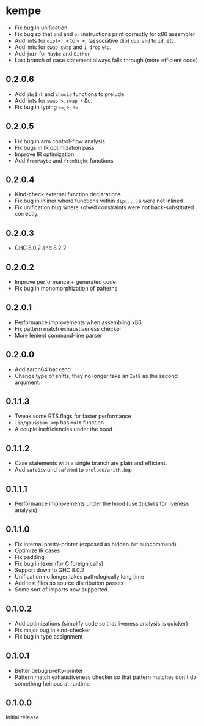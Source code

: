 # kempe

  * Fix bug in unification
  * Fix bug so that `and` and `or` instructions print correctly for x86 assembler
  * Add lints for `dip(+) +` to `+ +`, (associative dip) `dup and` to `id`, etc.
  * Add lints for `swap swap` and `1 drop` etc.
  * Add `join` for `Maybe` and `Either`
  * Last branch of case statement always falls through (more efficient code)

## 0.2.0.6

  * Add `absInt` and `chocie` functions to prelude.
  * Add lints for `swap >`, `swap *` &c.
  * Fix bug in typing `>=`, `>`, `!=`
  
## 0.2.0.5

  * Fix bug in arm control-flow analysis
  * Fix bugs in IR optimization pass
  * Improve IR optimization
  * Add `fromMaybe` and `fromRight` functions

## 0.2.0.4

  * Kind-check external function declarations
  * Fix bug in inliner where functions within `dip(...)`s were not inlined
  * Fix unification bug where solved constraints were not back-substituted correctly.

## 0.2.0.3

  * GHC 8.0.2 and 8.2.2

## 0.2.0.2

  * Improve performance + generated code
  * Fix bug in monomorphization of patterns

## 0.2.0.1

  * Performance improvements when assembling x86
  * Fix pattern match exhaustiveness checker
  * More lenient command-line parser

## 0.2.0.0

  * Add aarch64 backend
  * Change type of shifts, they no longer take an `Int8` as the second argument.

## 0.1.1.3

  * Tweak some RTS flags for faster performance
  * `lib/gaussian.kmp` has `mult` function
  * A couple inefficiencies under the hood

## 0.1.1.2

  * Case statements with a single branch are plain and efficient.
  * Add `safeDiv` and `safeMod` to `prelude/arith.kmp`

## 0.1.1.1

  * Performance improvements under the hood (use `IntSet`s for liveness
    analysis)

## 0.1.1.0

  * Fix internal pretty-printer (exposed as hidden `fmt` subcommand)
  * Optimize IR cases
  * Fix padding
  * Fix bug in lexer (for C foreign calls)
  * Support down to GHC 8.0.2
  * Unification no longer takes pathologically long time
  * Add test files so source distribution passes
  * Some sort of imports now supported.

## 0.1.0.2

  * Add optimizations (simplify code so that liveness analysis is quicker)
  * Fix major bug in kind-checker
  * Fix bug in type assignment

## 0.1.0.1

  * Better debug pretty-printer
  * Pattern match exhaustiveness checker so that pattern matches don't do
    something heinous at runtime

## 0.1.0.0

Initial release
